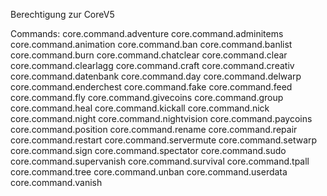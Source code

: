 Berechtigung zur CoreV5

Commands:
core.command.adventure
core.command.adminitems
core.command.animation
core.command.ban
core.command.banlist
core.command.burn
core.command.chatclear
core.command.clear
core.command.clearlagg
core.command.craft
core.command.creativ
core.command.datenbank
core.command.day
core.command.delwarp
core.command.enderchest
core.command.fake
core.command.feed
core.command.fly
core.command.givecoins
core.command.group
core.command.heal
core.command.kickall
core.command.nick
core.command.night
core.command.nightvision
core.command.paycoins
core.command.position
core.command.rename
core.command.repair
core.command.restart
core.command.servermute
core.command.setwarp
core.command.sign
core.command.spectator
core.command.sudo
core.command.supervanish
core.command.survival
core.command.tpall
core.command.tree
core.command.unban
core.command.userdata
core.command.vanish
